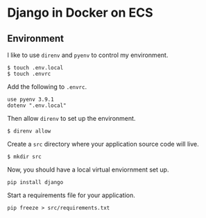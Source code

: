 # Django in Docker on ECS

## Environment

I like to use `direnv` and `pyenv` to control my environment.

```
$ touch .env.local
$ touch .envrc
```

Add the following to `.envrc`.

```
use pyenv 3.9.1
dotenv ".env.local"
```

Then allow `direnv` to set up the environment.

```
$ direnv allow
```

Create a `src` directory where your application source code will live.

```
$ mkdir src
```

Now, you should have a local virtual enviornment set up.

```
pip install django
```

Start a requirements file for your application.

```
pip freeze > src/requirements.txt
```

